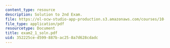 ```yaml
---
content_type: resource
description: Solution to 2nd Exam.
file: https://ol-ocw-studio-app-production.s3.amazonaws.com/courses/10-40-chemical-engineering-thermodynamics-fall-2003/352225ced599887bac258a7d628cdadc_exam2_1_soln.pdf
file_type: application/pdf
resourcetype: Document
title: exam2_1_soln.pdf
uid: 352225ce-d599-887b-ac25-8a7d628cdadc
---
```


